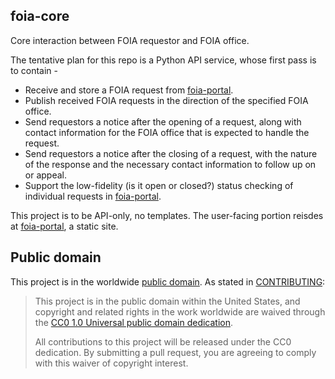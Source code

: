 ## foia-core

Core interaction between FOIA requestor and FOIA office.

The tentative plan for this repo is a Python API service, whose first pass is to contain -

* Receive and store a FOIA request from [foia-portal](https://github.com/18f/foia-portal).
* Publish received FOIA requests in the direction of the specified FOIA office.
* Send requestors a notice after the opening of a request, along with contact information for the FOIA office that is expected to handle the request.
* Send requestors a notice after the closing of a request, with the nature of the response and the necessary contact information to follow up on or appeal.
* Support the low-fidelity (is it open or closed?) status checking of individual requests in [foia-portal](https://github.com/18f/foia-portal).

This project is to be API-only, no templates. The user-facing portion reisdes at [foia-portal](https://github.com/18f/foia-portal), a static site.


## Public domain

This project is in the worldwide [public domain](LICENSE.md). As stated in [CONTRIBUTING](CONTRIBUTING.md):

> This project is in the public domain within the United States, and copyright and related rights in the work worldwide are waived through the [CC0 1.0 Universal public domain dedication](https://creativecommons.org/publicdomain/zero/1.0/).
>
> All contributions to this project will be released under the CC0 dedication. By submitting a pull request, you are agreeing to comply with this waiver of copyright interest.
